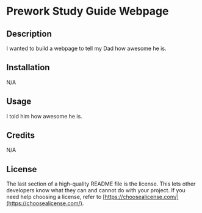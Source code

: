 # Prework Study Guide Webpage

## Description

I wanted to build a webpage to tell my Dad how awesome he is.

## Installation

N/A

## Usage

I told him how awesome he is.

## Credits

N/A

## License

The last section of a high-quality README file is the license. This lets other developers know what they can and cannot do with your project. If you need help choosing a license, refer to [https://choosealicense.com/](https://choosealicense.com/).


